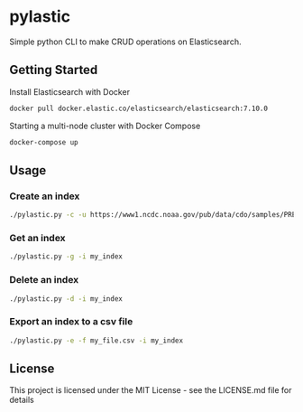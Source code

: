 # pylastic

Simple python CLI to make CRUD operations on Elasticsearch.

## Getting Started

Install Elasticsearch with Docker

```bash
docker pull docker.elastic.co/elasticsearch/elasticsearch:7.10.0
```

Starting a multi-node cluster with Docker Compose

```bash
docker-compose up
```

## Usage

### Create an index

```bash
./pylastic.py -c -u https://www1.ncdc.noaa.gov/pub/data/cdo/samples/PRECIP_HLY_sample_csv.csv -i my_index
```

### Get an index

```bash
./pylastic.py -g -i my_index
```

### Delete an index

```bash
./pylastic.py -d -i my_index
```

### Export an index to a csv file

```bash
./pylastic.py -e -f my_file.csv -i my_index
```

## License

This project is licensed under the MIT License - see the LICENSE.md file for details

